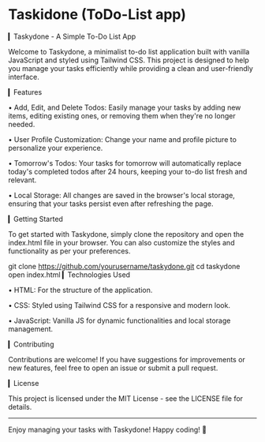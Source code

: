 # Taskidone (ToDo-List app)
▎Taskydone - A Simple To-Do List App

Welcome to Taskydone, a minimalist to-do list application built with vanilla JavaScript and styled using Tailwind CSS. This project is designed to help you manage your tasks efficiently while providing a clean and user-friendly interface.

▎Features

• Add, Edit, and Delete Todos: Easily manage your tasks by adding new items, editing existing ones, or removing them when they're no longer needed.

• User Profile Customization: Change your name and profile picture to personalize your experience.

• Tomorrow's Todos: Your tasks for tomorrow will automatically replace today's completed todos after 24 hours, keeping your to-do list fresh and relevant.

• Local Storage: All changes are saved in the browser's local storage, ensuring that your tasks persist even after refreshing the page.

▎Getting Started

To get started with Taskydone, simply clone the repository and open the index.html file in your browser. You can also customize the styles and functionality as per your preferences.

git clone https://github.com/yourusername/taskydone.git
cd taskydone
open index.html
▎Technologies Used

• HTML: For the structure of the application.

• CSS: Styled using Tailwind CSS for a responsive and modern look.

• JavaScript: Vanilla JS for dynamic functionalities and local storage management.

▎Contributing

Contributions are welcome! If you have suggestions for improvements or new features, feel free to open an issue or submit a pull request.

▎License

This project is licensed under the MIT License - see the LICENSE file for details.

---

Enjoy managing your tasks with Taskydone! Happy coding! 🚀
